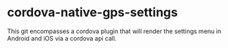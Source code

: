 # cordova-native-gps-settings
This git encompasses a cordova plugin that will render the settings menu in Android and iOS via a cordova api call.
